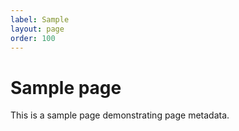 ```yaml
---
label: Sample
layout: page
order: 100
---
```

# Sample page

This is a sample page demonstrating page metadata.